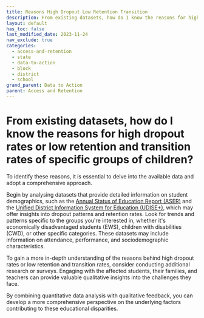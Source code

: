 ```yaml
---
title: Reasons High Dropout Low Retention Transition
description: From existing datasets, how do I know the reasons for high dropout rates or low retention and transition rates of specific groups of children?
layout: default
has_toc: false
last_modified_date: 2023-11-24
nav_exclude: true
categories:
  - access-and-retention
  - state
  - data-to-action
  - block
  - district
  - school
grand_parent: Data to Action
parent: Access and Retention
---
```

# From existing datasets, how do I know the reasons for high dropout rates or low retention and transition rates of specific groups of children?

To identify these reasons, it is essential to delve into the available data and adopt a comprehensive approach.

Begin by analysing datasets that provide detailed information on student demographics, such as the [Annual Status of Education Report (ASER)](/resources/datasets#annual-status-of-education-report-aser) and the [Unified District Information System for Education (UDISE+)](/resources/datasets#unified-district-information-system-for-education-plus-udise), which may offer insights into dropout patterns and retention rates. Look for trends and patterns specific to the groups you're interested in, whether it's economically disadvantaged students (EWS), children with disabilities (CWD), or other specific categories. These datasets may include information on attendance, performance, and sociodemographic characteristics.

To gain a more in-depth understanding of the reasons behind high dropout rates or low retention and transition rates, consider conducting additional research or surveys. Engaging with the affected students, their families, and teachers can provide valuable qualitative insights into the challenges they face.

By combining quantitative data analysis with qualitative feedback, you can develop a more comprehensive perspective on the underlying factors contributing to these educational disparities.